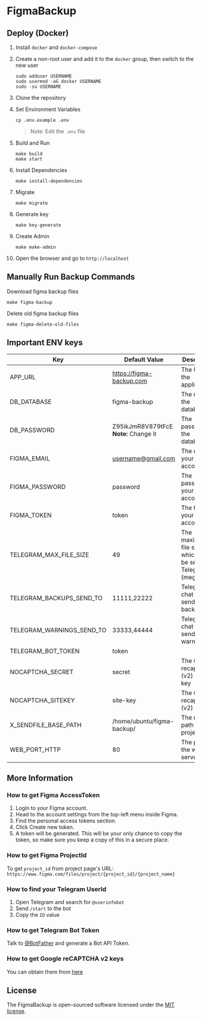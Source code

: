 # FigmaBackup


## Deploy (Docker)

1. Install `docker` and `docker-compose`

2. Create a non-root user and add it to the `docker` group, then switch to the new user
    ```shell
    sudo adduser USERNAME
    sudo usermod -aG docker USERNAME
    sudo -su USERNAME
    ```

3. Clone the repository

4. Set Environment Variables
    ```shell
    cp .env.example .env
    ```
   > Note: Edit the `.env` file

5. Build and Run
    ```shell
    make build
    make start
    ```

6. Install Dependencies
    ```shell
    make install-dependencies
    ```

7. Migrate
    ```shell
    make migrate
    ```
   
8. Generate key
    ```shell
    make key-generate
    ```

9. Create Admin
    ```shell
    make make-admin
    ```

10. Open the browser and go to `http://localhost`

## Manually Run Backup Commands
Download figma backup files
```shell
make figma-backup
```

Delete old figma backup files
```shell
make figma-delete-old-files
```

## Important ENV keys

| Key                       | Default Value                              | Description                                                     |
|---------------------------|--------------------------------------------|-----------------------------------------------------------------|
| APP_URL                   | https://figma-backup.com                   | The URL of the application                                      |
| DB_DATABASE               | figma-backup                               | The name of the database                                        |
| DB_PASSWORD               | Z95ikJmR8V879tFcE <br> **Note:** Change it | The password of the database                                    |
| FIGMA_EMAIL               | username@gmail.com                         | The email of your figma account                                 |
| FIGMA_PASSWORD            | password                                   | The password of your figma account                              |
| FIGMA_TOKEN               | token                                      | The token of your figma account                                 |
| TELEGRAM_MAX_FILE_SIZE    | 49                                         | The maximum file size which can be sent to Telegram (megabytes) |
| TELEGRAM_BACKUPS_SEND_TO  | 11111,22222                                | Telegram chat id(s) to send backups to                          |
| TELEGRAM_WARNINGS_SEND_TO | 33333,44444                                | Telegram chat id(s) to send warnings to                         |
| TELEGRAM_BOT_TOKEN        | token                                      |                                                                 |
| NOCAPTCHA_SECRET          | secret                                     | The Google recaptcha (v2) secret key                            |
| NOCAPTCHA_SITEKEY         | site-key                                   | The Google recaptcha (v2) site key                              |
| X_SENDFILE_BASE_PATH      | /home/ubuntu/figma-backup/                 | The root path of the project                                    |
| WEB_PORT_HTTP             | 80                                         | The port of the web server (http)                               |


## More Information

### How to get Figma AccessToken
1. Login to your Figma account.
2. Head to the account settings from the top-left menu inside Figma.
3. Find the personal access tokens section.
4. Click Create new token.
5. A token will be generated. This will be your only chance to copy the token, so make sure you keep a copy of this in a secure place.

### How to get Figma ProjectId
To get `project_id` from project page's URL:
`https://www.figma.com/files/project/{project_id}/{project_name}`

### How to find your Telegram UserId
1. Open Telegram and search for `@userinfobot`
2. Send `/start` to the bot
3. Copy the `ID` value

### How to get Telegram Bot Token
Talk to [@BotFather](https://t.me/botfather) and generate a Bot API Token.

### How to get Google reCAPTCHA v2 keys
You can obtain them from [here](https://www.google.com/recaptcha/admin)

## License
The FigmaBackup is open-sourced software licensed under the [MIT license](https://opensource.org/licenses/MIT).
